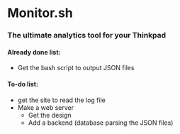 # Monitor.sh
### The ultimate analytics tool for your Thinkpad

#### Already done list:
 - Get the bash script to output JSON files


#### To-do list:
 - get the site to read the log file
 - Make a web server
    - Get the design
    - Add a backend (database parsing the JSON files)